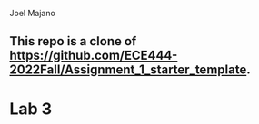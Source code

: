 Joel Majano

## This repo is a clone of https://github.com/ECE444-2022Fall/Assignment_1_starter_template.

# Lab 3